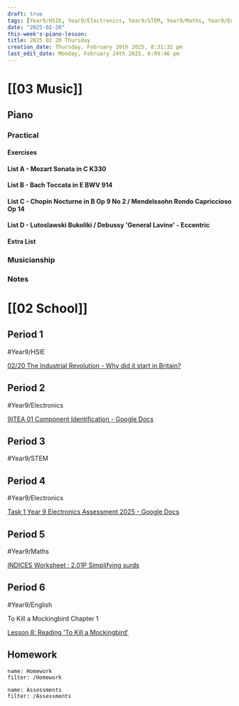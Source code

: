 ```yaml
---
draft: true
tags: [Year9/HSIE, Year9/Electronics, Year9/STEM, Year9/Maths, Year9/English]
date: "2025-02-20"
this-week's-piano-lesson: 
title: 2025 02 20 Thursday
creation_date: Thursday, February 20th 2025, 8:31:32 pm
last_edit_date: Monday, February 24th 2025, 6:09:46 pm
---
```


# [[03 Music]]

## Piano

### Practical

#### Exercises

#### List A - Mozart Sonata in C K330

#### List B - Bach Toccata in E BWV 914

#### List C - Chopin Nocturne in B Op 9 No 2 / Mendelssohn Rondo Capriccioso Op 14

#### List D - Lutoslawski Bukoliki / Debussy 'General Lavine' - Eccentric

#### Extra List

### Musicianship

### Notes

# [[02 School]]

## Period 1

#Year9/HSIE

[02/20 The Industrial Revolution - Why did it start in Britain?](https://classroom.google.com/c/NzQ4ODYwNjMyODE3/a/NzUzODQzNTk3MjA4/details)

## Period 2

#Year9/Electronics

[9ITEA 01 Component Identification - Google Docs](https://docs.google.com/document/d/1-x6jFdjHDAKcTvDxsAy7GPc3pea5l_zNVy_oPaHm0hg/edit?tab=t.0)

## Period 3

#Year9/STEM

## Period 4

#Year9/Electronics

[Task 1 Year 9 Electronics Assessment 2025 - Google Docs](https://docs.google.com/document/d/1ARxpLE_R0ukRCBqfIZJm70lVu7qTjjD2gIaasvTBzoM/edit?tab=t.0#heading=h.e0l76u6cf9lu)

## Period 5

#Year9/Maths

[INDICES Worksheet : 2.01P Simplifying surds](https://classroom.google.com/c/NzMyNzA1Njc2ODI0/a/NzMyNzA1Njc2ODc3/details)

## Period 6

#Year9/English

To Kill a Mockingbird Chapter 1

[Lesson 8: Reading 'To Kill a Mockingbird'](https://classroom.google.com/c/NzQyMDEwNTQ1NDIx/m/NzU0NDgxMzQ0NjIz/details)

## Homework

```todoist
name: Homework
filter: /Homework
```

```todoist
name: Assessments
filter: /Assessments
```
